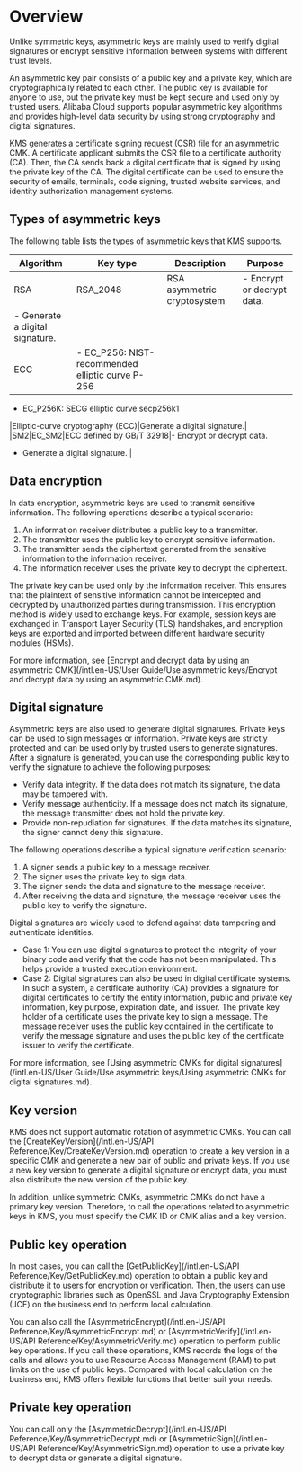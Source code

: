 # Overview

Unlike symmetric keys, asymmetric keys are mainly used to verify digital signatures or encrypt sensitive information between systems with different trust levels.

An asymmetric key pair consists of a public key and a private key, which are cryptographically related to each other. The public key is available for anyone to use, but the private key must be kept secure and used only by trusted users. Alibaba Cloud supports popular asymmetric key algorithms and provides high-level data security by using strong cryptography and digital signatures.

KMS generates a certificate signing request \(CSR\) file for an asymmetric CMK. A certificate applicant submits the CSR file to a certificate authority \(CA\). Then, the CA sends back a digital certificate that is signed by using the private key of the CA. The digital certificate can be used to ensure the security of emails, terminals, code signing, trusted website services, and identity authorization management systems.

## Types of asymmetric keys

The following table lists the types of asymmetric keys that KMS supports.

|Algorithm|Key type|Description|Purpose|
|---------|--------|-----------|-------|
|RSA|RSA\_2048|RSA asymmetric cryptosystem|-   Encrypt or decrypt data.
-   Generate a digital signature. |
|ECC|-   EC\_P256: NIST-recommended elliptic curve P-256
-   EC\_P256K: SECG elliptic curve secp256k1

|Elliptic-curve cryptography \(ECC\)|Generate a digital signature.|
|SM2|EC\_SM2|ECC defined by GB/T 32918|-   Encrypt or decrypt data.
-   Generate a digital signature. |

## Data encryption

In data encryption, asymmetric keys are used to transmit sensitive information. The following operations describe a typical scenario:

1.  An information receiver distributes a public key to a transmitter.
2.  The transmitter uses the public key to encrypt sensitive information.
3.  The transmitter sends the ciphertext generated from the sensitive information to the information receiver.
4.  The information receiver uses the private key to decrypt the ciphertext.

The private key can be used only by the information receiver. This ensures that the plaintext of sensitive information cannot be intercepted and decrypted by unauthorized parties during transmission. This encryption method is widely used to exchange keys. For example, session keys are exchanged in Transport Layer Security \(TLS\) handshakes, and encryption keys are exported and imported between different hardware security modules \(HSMs\).

For more information, see [Encrypt and decrypt data by using an asymmetric CMK](/intl.en-US/User Guide/Use asymmetric keys/Encrypt and decrypt data by using an asymmetric CMK.md).

## Digital signature

Asymmetric keys are also used to generate digital signatures. Private keys can be used to sign messages or information. Private keys are strictly protected and can be used only by trusted users to generate signatures. After a signature is generated, you can use the corresponding public key to verify the signature to achieve the following purposes:

-   Verify data integrity. If the data does not match its signature, the data may be tampered with.
-   Verify message authenticity. If a message does not match its signature, the message transmitter does not hold the private key.
-   Provide non-repudiation for signatures. If the data matches its signature, the signer cannot deny this signature.

The following operations describe a typical signature verification scenario:

1.  A signer sends a public key to a message receiver.
2.  The signer uses the private key to sign data.
3.  The signer sends the data and signature to the message receiver.
4.  After receiving the data and signature, the message receiver uses the public key to verify the signature.

Digital signatures are widely used to defend against data tampering and authenticate identities.

-   Case 1: You can use digital signatures to protect the integrity of your binary code and verify that the code has not been manipulated. This helps provide a trusted execution environment.
-   Case 2: Digital signatures can also be used in digital certificate systems. In such a system, a certificate authority \(CA\) provides a signature for digital certificates to certify the entity information, public and private key information, key purpose, expiration date, and issuer. The private key holder of a certificate uses the private key to sign a message. The message receiver uses the public key contained in the certificate to verify the message signature and uses the public key of the certificate issuer to verify the certificate.

For more information, see [Using asymmetric CMKs for digital signatures](/intl.en-US/User Guide/Use asymmetric keys/Using asymmetric CMKs for digital signatures.md).

## Key version

KMS does not support automatic rotation of asymmetric CMKs. You can call the [CreateKeyVersion](/intl.en-US/API Reference/Key/CreateKeyVersion.md) operation to create a key version in a specific CMK and generate a new pair of public and private keys. If you use a new key version to generate a digital signature or encrypt data, you must also distribute the new version of the public key.

In addition, unlike symmetric CMKs, asymmetric CMKs do not have a primary key version. Therefore, to call the operations related to asymmetric keys in KMS, you must specify the CMK ID or CMK alias and a key version.

## Public key operation

In most cases, you can call the [GetPublicKey](/intl.en-US/API Reference/Key/GetPublicKey.md) operation to obtain a public key and distribute it to users for encryption or verification. Then, the users can use cryptographic libraries such as OpenSSL and Java Cryptography Extension \(JCE\) on the business end to perform local calculation.

You can also call the [AsymmetricEncrypt](/intl.en-US/API Reference/Key/AsymmetricEncrypt.md) or [AsymmetricVerify](/intl.en-US/API Reference/Key/AsymmetricVerify.md) operation to perform public key operations. If you call these operations, KMS records the logs of the calls and allows you to use Resource Access Management \(RAM\) to put limits on the use of public keys. Compared with local calculation on the business end, KMS offers flexible functions that better suit your needs.

## Private key operation

You can call only the [AsymmetricDecrypt](/intl.en-US/API Reference/Key/AsymmetricDecrypt.md) or [AsymmetricSign](/intl.en-US/API Reference/Key/AsymmetricSign.md) operation to use a private key to decrypt data or generate a digital signature.

